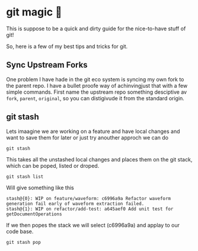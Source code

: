 # git magic :tada:

This is suppose to be a quick and dirty guide for the nice-to-have stuff of git!

So, here is a few of my best tips and tricks for git.

## Sync Upstream Forks
One problem I have hade in the git eco system is syncing my own fork to the parent repo. 
I have a bullet proofe way of achinvingjust that with a few simple commands.
First name the upstream repo something desciptive av `fork`, `parent`, `original`, so you can distigivude it from the standard origin.

## git stash
Lets imaagine we are working on a feature and have local changes and want to save them for later or just try anouther approch we can do
```
git stash
```
This takes all the unstashed local changes and places them on the git stack, which can be poped, listed or droped.
```
git stash list
```
Will give something like this
```
stash@{0}: WIP on feature/waveform: c6996a9a Refactor waveform generation fail early of waveform extraction failed.
stash@{1}: WIP on refactor/add-test: a645aef0 Add unit test for getDocumentOperations
```
If we then popes the stack we will select (c6996a9a) and applay to our code base.
```
git stash pop
```
